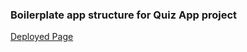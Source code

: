 ### Boilerplate app structure for Quiz App project

[Deployed Page](https://s-poveda.github.io/quiz-app/)
